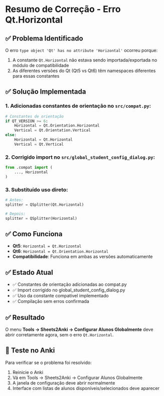 # Resumo de Correção - Erro Qt.Horizontal

## ✅ **Problema Identificado**
O erro `type object 'Qt' has no attribute 'Horizontal'` ocorreu porque:
1. A constante `Qt.Horizontal` não estava sendo importada/exportada no módulo de compatibilidade
2. As diferentes versões do Qt (Qt5 vs Qt6) têm namespaces diferentes para essas constantes

## ✅ **Solução Implementada**

### 1. **Adicionadas constantes de orientação no `src/compat.py`**:
```python
# Constantes de orientação
if QT_VERSION >= 6:
    Horizontal = Qt.Orientation.Horizontal
    Vertical = Qt.Orientation.Vertical
else:
    Horizontal = Qt.Horizontal
    Vertical = Qt.Vertical
```

### 2. **Corrigido import no `src/global_student_config_dialog.py`**:
```python
from .compat import (
    ..., Horizontal
)
```

### 3. **Substituído uso direto**:
```python
# Antes:
splitter = QSplitter(Qt.Horizontal)

# Depois:
splitter = QSplitter(Horizontal)
```

## ✅ **Como Funciona**
- **Qt5**: `Horizontal = Qt.Horizontal`
- **Qt6**: `Horizontal = Qt.Orientation.Horizontal` 
- **Compatibilidade**: Funciona em ambas as versões automaticamente

## ✅ **Estado Atual**
- ✅ Constantes de orientação adicionadas ao compat.py
- ✅ Import corrigido no global_student_config_dialog.py  
- ✅ Uso da constante compatível implementado
- ✅ Compilação sem erros confirmada

## ✅ **Resultado**
O menu **Tools → Sheets2Anki → Configurar Alunos Globalmente** deve abrir corretamente agora, sem o erro `Qt.Horizontal`.

## 🔧 **Teste no Anki**
Para verificar se o problema foi resolvido:
1. Reinicie o Anki
2. Vá em Tools → Sheets2Anki → Configurar Alunos Globalmente  
3. A janela de configuração deve abrir normalmente
4. Interface com listas de alunos disponíveis/selecionados deve aparecer
